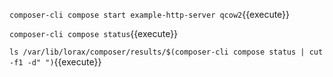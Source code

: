 `composer-cli compose start example-http-server qcow2`{{execute}}

`composer-cli compose status`{{execute}}

`ls /var/lib/lorax/composer/results/$(composer-cli compose status | cut -f1 -d" ")`{{execute}}
